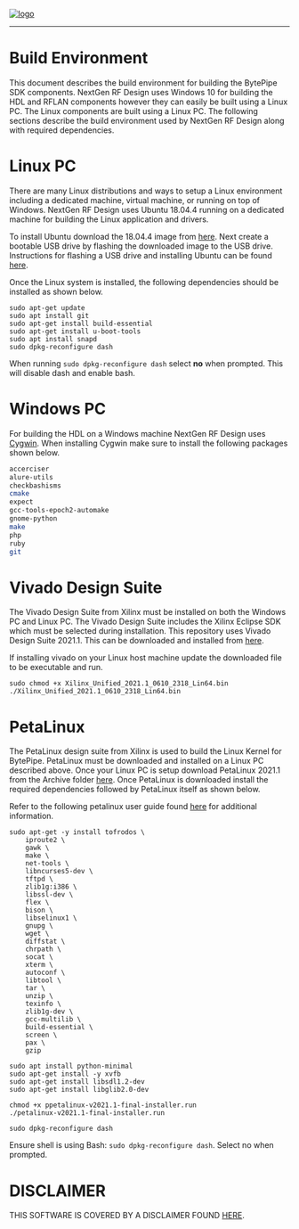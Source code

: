 [![logo](../BytePipe_Logo.png)](../../README.md)

---

# Build Environment

This document describes the build environment for building the BytePipe SDK components.  NextGen RF Design uses Windows 10 for building the HDL and RFLAN components however they can easily be built using a Linux PC.  The Linux components are built using a Linux PC.  The following sections describe the build environment used by NextGen RF Design along with required dependencies.

# Linux PC

There are many Linux distributions and ways to setup a Linux environment including a dedicated machine, virtual machine, or running on top of Windows.  NextGen RF Design uses Ubuntu 18.04.4 running on a dedicated machine for building the Linux application and drivers.  

To install Ubuntu download the 18.04.4 image from [here](http://old-releases.ubuntu.com/releases/18.04.4/).  Next create a bootable USB drive by flashing the downloaded image to the USB drive.  Instructions for flashing a USB drive and installing Ubuntu can be found [here](https://ubuntu.com/tutorials/install-ubuntu-desktop#1-overview).  


Once the Linux system is installed, the following dependencies should be installed as shown below.

```
sudo apt-get update
sudo apt install git
sudo apt-get install build-essential
sudo apt-get install u-boot-tools 
sudo apt install snapd
sudo dpkg-reconfigure dash
```

When running `sudo dpkg-reconfigure dash` select **no** when prompted.  This will disable dash and enable bash.

# Windows PC

For building the HDL on a Windows machine NextGen RF Design uses [Cygwin](https://cygwin.com/install.html).  When installing Cygwin make sure to install the following packages shown below.

```bash
accerciser
alure-utils
checkbashisms
cmake
expect
gcc-tools-epoch2-automake
gnome-python
make
php
ruby
git
```

# Vivado Design Suite

The Vivado Design Suite from Xilinx must be installed on both the Windows PC and Linux PC.  The Vivado Design Suite includes the Xilinx Eclipse SDK which must be selected during installation.  This repository uses Vivado Design Suite 2021.1.  This can be downloaded and installed from [here](https://www.xilinx.com/support/download/index.html/content/xilinx/en/downloadNav/vivado-design-tools/archive.html).  

If installing vivado on your Linux host machine update the downloaded file to be executable and run.

```
sudo chmod +x Xilinx_Unified_2021.1_0610_2318_Lin64.bin
./Xilinx_Unified_2021.1_0610_2318_Lin64.bin
```

# PetaLinux

The PetaLinux design suite from Xilinx is used to build the Linux Kernel for BytePipe.  PetaLinux must be downloaded and installed on a Linux PC described above.  Once your Linux PC is setup download PetaLinux 2021.1 from the Archive folder [here](https://www.xilinx.com/support/download/index.html/content/xilinx/en/downloadNav/embedded-design-tools/archive.html).  Once PetaLinux is downloaded install the required dependencies followed by PetaLinux itself as shown below.  

Refer to the following petalinux user guide found [here](https://www.xilinx.com/content/dam/xilinx/support/documentation/sw_manuals/xilinx2021_1/ug1144-petalinux-tools-reference-guide.pdf) for additional information.

```
sudo apt-get -y install tofrodos \
    iproute2 \
    gawk \
    make \
    net-tools \
    libncurses5-dev \
    tftpd \
    zlib1g:i386 \
    libssl-dev \
    flex \
    bison \
    libselinux1 \
    gnupg \
    wget \
    diffstat \
    chrpath \
    socat \
    xterm \
    autoconf \
    libtool \
    tar \
    unzip \
    texinfo \
    zlib1g-dev \
    gcc-multilib \
    build-essential \
    screen \
    pax \
    gzip

sudo apt install python-minimal
sudo apt-get install -y xvfb
sudo apt-get install libsdl1.2-dev
sudo apt-get install libglib2.0-dev

chmod +x ppetalinux-v2021.1-final-installer.run
./petalinux-v2021.1-final-installer.run

sudo dpkg-reconfigure dash
```

Ensure shell is using Bash: `sudo dpkg-reconfigure dash`. Select no when prompted.


# DISCLAIMER

THIS SOFTWARE IS COVERED BY A DISCLAIMER FOUND [HERE](../../DISCLAIMER.md).
